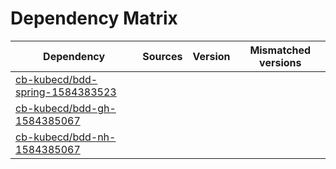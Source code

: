 # Dependency Matrix

Dependency | Sources | Version | Mismatched versions
---------- | ------- | ------- | -------------------
[cb-kubecd/bdd-spring-1584383523](https://github.com/cb-kubecd/bdd-spring-1584383523.git) |  | []() | 
[cb-kubecd/bdd-gh-1584385067](https://github.com/cb-kubecd/bdd-gh-1584385067.git) |  | []() | 
[cb-kubecd/bdd-nh-1584385067](https://github.com/cb-kubecd/bdd-nh-1584385067.git) |  | []() | 
